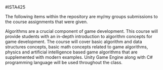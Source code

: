 #ISTA425

The following items within the repository are my/my groups submissions to the course assignments that were given.

Algorithms are a crucial component of game development. This course will provide students with an in-depth introduction to algorithm concepts for game development. The course will cover basic algorithm and data structures concepts, basic math concepts related to game algorithms, physics and artificial intelligence based game algorithms that are supplemented with modern examples. Unity Game Engine along with C# programming language will be used throughout the class.
